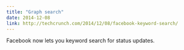 ```yaml
---
title: "Graph search"
date: 2014-12-08
link: http://techcrunch.com/2014/12/08/facebook-keyword-search/
---
```

 Facebook now lets you keyword search for status updates.
